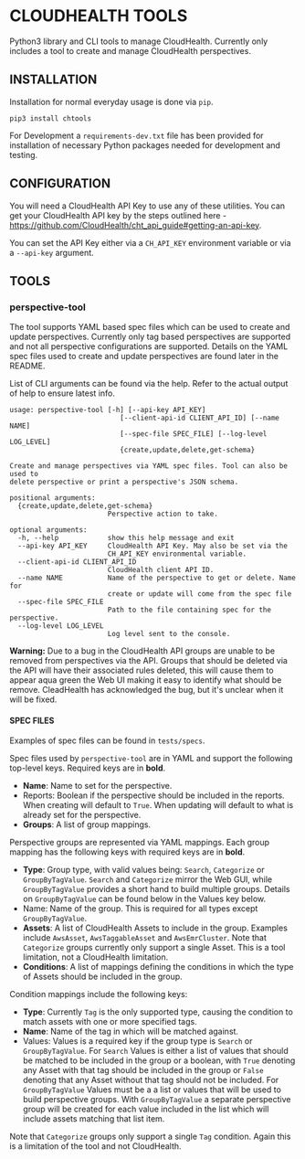 # CLOUDHEALTH TOOLS

Python3 library and CLI tools to manage CloudHealth. Currently only includes a tool to create and manage CloudHealth perspectives.

## INSTALLATION

Installation for normal everyday usage is done via `pip`.

```
pip3 install chtools
```

For Development a `requirements-dev.txt` file has been provided for installation of necessary Python packages needed for development and testing.

## CONFIGURATION

You will need a CloudHealth API Key to use any of these utilities. You can get your CloudHealth API key by the steps outlined here - https://github.com/CloudHealth/cht_api_guide#getting-an-api-key.

You can set the API Key either via a `CH_API_KEY` environment variable or via a `--api-key` argument.


## TOOLS

### perspective-tool

The tool supports YAML based spec files which can be used to create and update perspectives. Currently only tag based perspectives are supported and not all perspective configurations are supported. Details on the YAML spec files used to create and update perspectives are found later in the README.

List of CLI arguments can be found via the help. Refer to the actual output of help to ensure latest info.
```
usage: perspective-tool [-h] [--api-key API_KEY]
                           [--client-api-id CLIENT_API_ID] [--name NAME]
                           [--spec-file SPEC_FILE] [--log-level LOG_LEVEL]
                           {create,update,delete,get-schema}

Create and manage perspectives via YAML spec files. Tool can also be used to
delete perspective or print a perspective's JSON schema.

positional arguments:
  {create,update,delete,get-schema}
                        Perspective action to take.

optional arguments:
  -h, --help            show this help message and exit
  --api-key API_KEY     CloudHealth API Key. May also be set via the
                        CH_API_KEY environmental variable.
  --client-api-id CLIENT_API_ID
                        CloudHealth client API ID.
  --name NAME           Name of the perspective to get or delete. Name for
                        create or update will come from the spec file
  --spec-file SPEC_FILE
                        Path to the file containing spec for the perspective.
  --log-level LOG_LEVEL
                        Log level sent to the console.

```

**Warning:** Due to a bug in the CloudHealth API groups are unable to be removed from perspectives via the API. Groups that should be deleted via the API will have their associated rules deleted, this will cause them to appear aqua green the Web UI making it easy to identify what should be remove. CleadHealth has acknowledged the bug, but it's unclear when it will be fixed.

#### SPEC FILES
Examples of spec files can be found in `tests/specs`.

Spec files used by `perspective-tool` are in YAML and support the following top-level keys. Required keys are in **bold**.

 * **Name**: Name to set for the perspective.
 * Reports: Boolean if the perspective should be included in the reports. When creating will default to `True`. When updating will default to what is already set for the perspective.
 * **Groups**: A list of group mappings.

Perspective groups are represented via YAML mappings. Each group mapping has the following keys with required keys are in **bold**.

 * **Type**: Group type, with valid values being: `Search`, `Categorize` or `GroupByTagValue`. `Search` and `Categorize` mirror the Web GUI, while `GroupByTagValue` provides a short hand to build multiple groups. Details on `GroupByTagValue` can be found below in the Values key below.
 * Name: Name of the group. This is required for all types except `GroupByTagValue`.
 * **Assets**: A list of CloudHealth Assets to include in the group. Examples include `AwsAsset`, `AwsTaggableAsset` and `AwsEmrCluster`. Note that `Categorize` groups currently only support a single Asset. This is a tool limitation, not a CloudHealth limitation.
 * **Conditions**: A list of mappings defining the conditions in which the type of Assets should be included in the group.

Condition mappings include the following keys:

 * **Type**: Currently `Tag` is the only supported type, causing the condition to match assets with one or more specified tags.
 * **Name**: Name of the tag in which will be matched against.
 * Values: Values is a required key if the group type is `Search` or `GroupByTagValue`. For `Search` Values is either a list of values that should be matched to be included in the group or a boolean, with `True` denoting any Asset with that tag should be included in the group or `False` denoting that any Asset without that tag should not be included. For `GroupByTagValue` Values must be a a list or values that will be used to build perspective groups. With `GroupByTagValue` a separate perspective group will be created for each value included in the list which will include assets matching that list item.

 Note that `Categorize` groups only support a single `Tag` condition. Again this is a limitation of the tool and not CloudHealth.








